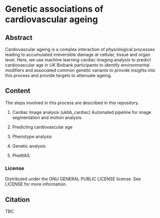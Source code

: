 # Genetic associations of cardiovascular ageing

## Abstract
Cardiovascular ageing is a complex interaction of physiological processes leading to accumulated irreversible damage at cellular, tissue and organ level. Here, we use machine learning cardiac imaging analysis to predict cardiovascular age in UK Biobank participants to identify environmental modifiers and associated common genetic variants to provide insights into this process and provide targets to attenuate ageing. 

## Content

The steps involved in this process are described in this repository.

1. Cardiac Image analysis (ukbb_cardiac)
Automated pipeline for image segmentation and motion analysis.

2. Predicting cardiovascular age

3. Phenotype analysis

4. Genetic analysis 

5. PheWAS

### License
Distributed under the GNU GENERAL PUBLIC LICENSE license. See LICENSE for more information.

 ## Citation
TBC

